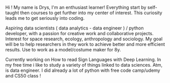 Hi ! My name is Drys, I'm an enthusiast learner! 
Everything start by self-taught then courses to get further into my center of interest. This curiosity leads me to get seriously into coding.

Aspiring data scientists ( data analytics - data engineer ) / python developer, with a passion for creative work and collaborative projects. 
Interest for space research, ecology, anthropology and sociology. 
My goal will be to help researchers in they work to achieve better and more efficient results.
Use to work as a model/costume maker for 8y.

Currently working on How to read Sign Languages with Deep Learning. 
In my free time i like to study a variety of things linked to data sciences. 
Atm, is data engineer. I did already a lot of python with free code camp/udemy and CS50 class !
